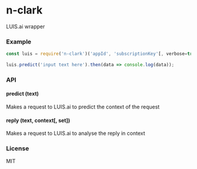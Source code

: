 # n-clark
LUIS.ai wrapper

### Example
```javascript
const luis = require('n-clark')('appId', 'subscriptionKey'[, verbose=true[, debug=true]]);
  
luis.predict('input text here').then(data => console.log(data));
```

### API
#### predict (text)
Makes a request to LUIS.ai to predict the context of the request

#### reply (text, context[, set])
Makes a request to LUIS.ai to analyse the reply in context

### License
MIT
